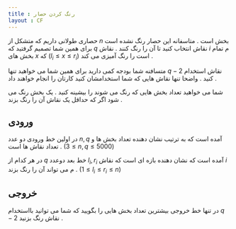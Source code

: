 ```yaml
---
title : رنگ کردن حصار
layout : CF
---
```

حصاری طولانی داریم که متشکل از 
$n$
بخش است
.
متاسفانه این حصار رنگ نشده است برای همین شما تصمیم گرفتید که
$q$
نقاش انتخاب کنید تا آن را رنگ کنند
.
نقاش
$i$
م تمام بخش های 
$x$
که
$(l_i \le x \le r_i)$
است را رنگ آمیزی می کند
.

متسافنه شما بودجه کمی دارید برای همین شما می خواهید تنها
$q - 2$
نقاش استخدام کنید
.
واضحا تنها نقاش هایی که شما استخدامشان کنید کارتان را انجام خواهند داد
.

شما می خواهید تعداد بخش هایی که رنگ می شوند را بیشینه کنید
.
یک بخش رنگ می شود اگر که حداقل یک نقاش آن را رنگ بزند
.

## ورودی

در اولین خط ورودی دو عدد
$n , q$
آمده است که به ترتیب نشان دهنده تعداد بخش ها و تعداد نقاش ها است
.
$(3 \le n,q \le 5000)$


در هر کدام از 
$q$
خط بعد دوعدد
$l_i , r_i$
آمده است که نشان دهنده بازه ای است که نقاش 
$i$
م می تواند آن را رنگ بزند
.
$(1 \le l_i \le r_i \le n)$

## خروجی

در تنها خط خروجی بیشترین تعداد بخش هایی را بگویید که شما می توانید بااستخدام
$q - 2$
نقاش رنگ بزنید
.

